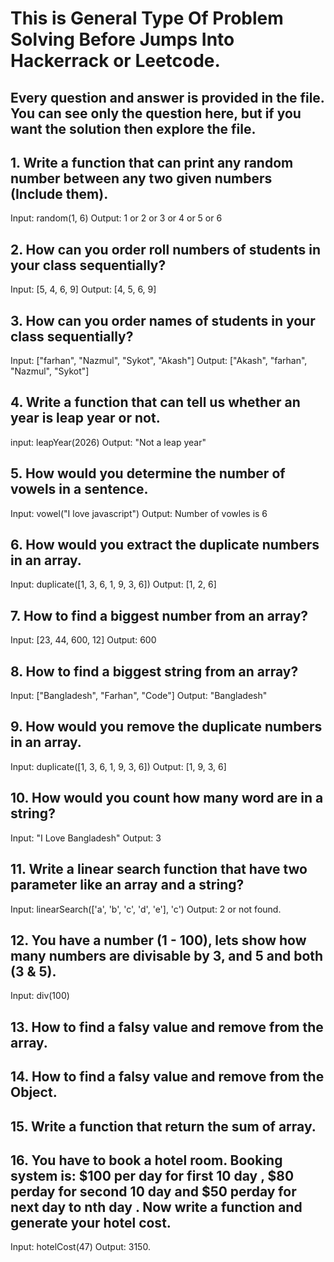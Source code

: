 # This is General Type Of Problem Solving Before Jumps Into Hackerrack or Leetcode.

## Every question and answer is provided in the file. You can see only the question here, but if you want the solution then explore the file.

## 1. Write a function that can print any random number between any two given numbers (Include them).

Input: random(1, 6)
Output: 1 or 2 or 3 or 4 or 5 or 6

## 2. How can you order roll numbers of students in your class sequentially?

Input: [5, 4, 6, 9] Output: [4, 5, 6, 9]

## 3. How can you order names of students in your class sequentially?

Input: ["farhan", "Nazmul", "Sykot", "Akash"] Output: ["Akash", "farhan", "Nazmul", "Sykot"]

## 4. Write a function that can tell us whether an year is leap year or not.

input: leapYear(2026) Output: "Not a leap year"

## 5. How would you determine the number of vowels in a sentence.

Input: vowel("I love javascript") Output: Number of vowles is 6

## 6. How would you extract the duplicate numbers in an array.

Input: duplicate([1, 3, 6, 1, 9, 3, 6]) Output: [1, 2, 6]

## 7. How to find a biggest number from an array?

Input: [23, 44, 600, 12] Output: 600

## 8. How to find a biggest string from an array?

Input: ["Bangladesh", "Farhan", "Code"] Output: "Bangladesh"

## 9. How would you remove the duplicate numbers in an array.

Input: duplicate([1, 3, 6, 1, 9, 3, 6]) Output: [1, 9, 3, 6]

## 10. How would you count how many word are in a string?

Input: "I Love Bangladesh" Output: 3

## 11. Write a linear search function that have two parameter like an array and a string?

Input: linearSearch(['a', 'b', 'c', 'd', 'e'], 'c') Output: 2 or not found.

## 12. You have a number (1 - 100), lets show how many numbers are divisable by 3, and 5 and both (3 & 5).

Input: div(100)

## 13. How to find a falsy value and remove from the array.

## 14. How to find a falsy value and remove from the Object.

## 15. Write a function that return the sum of array.

## 16. You have to book a hotel room. Booking system is: $100 per day for first 10 day , $80 perday for second 10 day and $50 perday for next day to nth day . Now write a function and generate your hotel cost.

Input: hotelCost(47) Output: 3150.
